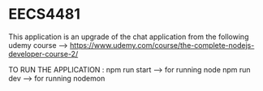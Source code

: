 # EECS4481


This application is an upgrade of the chat application from the following udemy course --> https://www.udemy.com/course/the-complete-nodejs-developer-course-2/

TO RUN THE APPLICATION :
  npm run start --> for running node 
  npm run dev --> for running nodemon
